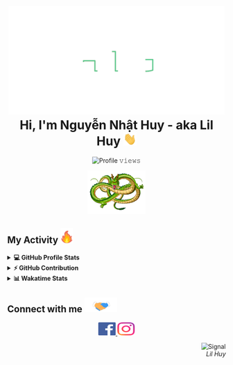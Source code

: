 <!-- Header -->
<h1 align="center">
  <img src="./images/logo.svg" width="500">
  <br>
  Hi, I'm Nguyễn Nhật Huy - aka Lil Huy <img src="./images/hi.gif" width="30px" height="30px">
</h1>

<!-- Counter -->
<p align="center">
  <img alt="Profile 𝚟𝚒𝚎𝚠𝚜" height="20px" src="https://hits.seeyoufarm.com/api/count/incr/badge.svg?url=https://github.com/oHTGo&count_bg=%23579E91&title_bg=%23555555&icon=&icon_color=%23E7E7E7&title=Views&edge_flat=false">
</p>

<!-- Dragon -->
<p align="center">
  <img alt="Dragon" height="100px" src="./images/dragon.png">
</p>

<!-- My Activity -->
<h2>My Activity <img src="./images/github-stats.gif" height="35px"></h2>
<details> 
  <summary><b>💻 GitHub Profile Stats</b></summary>
  <br>
  <p align="center">
    <img alt="Mosted used languages" src="https://github-readme-stats.vercel.app/api/top-langs/?username=oHTGo&layout=compact&theme=dark" height="192px"/>
    <br>
	  <img src="https://github-readme-stats.vercel.app/api?username=oHTGo&show_icons=true&icon_color=ffffff&theme=dark" alt="oHTGo's Github Stats" height="192px"/>
    <br>
    <b>Note:</b> Top languages is only a metric of the languages my public code consists of and doesn't reflect experience or skill level.
  </p>
</details>
<details>
  <summary><b>⚡ GitHub Contribution</b></summary>
  <br>
  <p><img alt="oHTGo's GitHub Contribution" src="https://github.com/oHTGo/oHTGo/blob/snake/snake.svg"/></p>
  <br>
</details>
<details> 
  <summary><b>📊 Wakatime Stats</b></summary>
  <br>
  
<!--START_SECTION:waka-->
![Code Time](http://img.shields.io/badge/Code%20Time-73%20hrs%2015%20mins-blue)

**I'm a Night 🦉**

```text
🌞 Morning    57 commits     ███░░░░░░░░░░░░░░░░░░░░░░   13.97%
🌆 Daytime    134 commits    ████████░░░░░░░░░░░░░░░░░   32.84%
🌃 Evening    173 commits    ██████████░░░░░░░░░░░░░░░   42.4%
🌙 Night      44 commits     ██░░░░░░░░░░░░░░░░░░░░░░░   10.78%

```

📅 **I'm Most Productive on Tuesday**

```text
Monday       63 commits     ███░░░░░░░░░░░░░░░░░░░░░░   15.44%
Tuesday      76 commits     ████░░░░░░░░░░░░░░░░░░░░░   18.63%
Wednesday    66 commits     ████░░░░░░░░░░░░░░░░░░░░░   16.18%
Thursday     31 commits     ██░░░░░░░░░░░░░░░░░░░░░░░   7.6%
Friday       43 commits     ██░░░░░░░░░░░░░░░░░░░░░░░   10.54%
Saturday     56 commits     ███░░░░░░░░░░░░░░░░░░░░░░   13.73%
Sunday       73 commits     ████░░░░░░░░░░░░░░░░░░░░░   17.89%

```

📊 **This Week I Spent My Time On**

```text
⌚︎ Time Zone: Asia/Ho_Chi_Minh

💬 Programming Languages:
CSS                      30 mins             ███████░░░░░░░░░░░░░░░░░░   31.43%
Text                     24 mins             ██████░░░░░░░░░░░░░░░░░░░   25.52%
HTML                     21 mins             █████░░░░░░░░░░░░░░░░░░░░   22.52%
JavaScript               19 mins             █████░░░░░░░░░░░░░░░░░░░░   20.28%
JSON                     0 secs              ░░░░░░░░░░░░░░░░░░░░░░░░░   0.21%

🔥 Editors:
VS Code                  1 hr 36 mins        █████████████████████████   100.0%

```

<!--END_SECTION:waka-->
</details>

<!-- Connection -->
<h2> Connect with me <img src="./images/handshake.gif" height="35px"></h2>
<p align="center">
  <a href="https://facebook.com/nguyennhathuy.orit" target="_blank">
    <code><img src="./images/facebook.svg" alt="nguyennhathuy.orit" height="30" width="40"/></code>
  </a>
  <a href="https://instagram.com/_.lil.huy._" target="_blank">
    <code><img src="./images/instagram.svg" alt="_.lil.huy._" height="30" width="40"/></code>
  </a>
</p>

<!-- Signal -->
<p align="right">
  <img alt="Signal" height="25px" src="https://media.giphy.com/media/hlRzt8TxCNVcEZBt9w/giphy.gif">
  <br>
  <em>Lil Huy</em>
</p>
